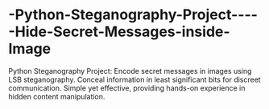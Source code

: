 # -Python-Steganography-Project-----Hide-Secret-Messages-inside-Image
 Python Steganography Project: Encode secret messages in images using LSB steganography. Conceal information in least significant bits for discreet communication. Simple yet effective, providing hands-on experience in hidden content manipulation.
